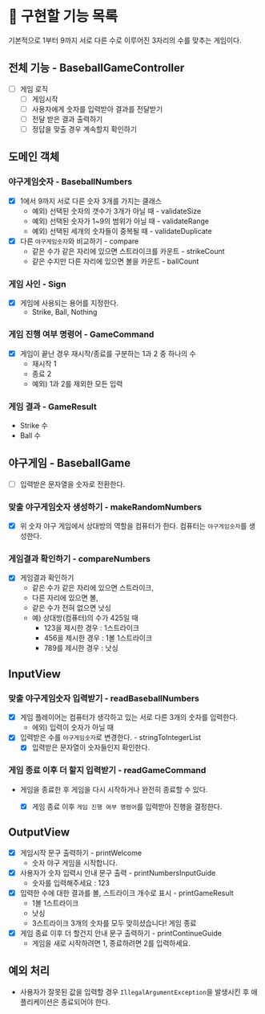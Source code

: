 
# 🚀 구현할 기능 목록
기본적으로 1부터 9까지 서로 다른 수로 이루어진 3자리의 수를 맞추는 게임이다.


## 전체 기능 - BaseballGameController
- [ ] 게임 로직
  - [ ] 게임시작
  - [ ] 사용자에게 숫자를 입력받아 결과를 전달받기
  - [ ] 전달 받은 결과 출력하기
  - [ ] 정답을 맞출 경우 계속할지 확인하기

## 도메인 객체
### 야구게임숫자 - BaseballNumbers
- [x] 1에서 9까지 서로 다른 숫자 3개를 가지는 클래스
  - 예외) 선택된 숫자의 갯수가 3개가 아닐 때 - validateSize
  - 예외) 선택된 숫자가 1~9의 범위가 아닐 때 - validateRange
  - 예외) 선택된 세개의 숫자들이 중복될 때 - validateDuplicate
- [x] 다른 `야구게임숫자`와 비교하기 - compare
  - 같은 수가 같은 자리에 있으면 스트라이크를 카운트 - strikeCount
  - 같은 수지만 다른 자리에 있으면 볼을 카운트 - ballCount

### 게임 사인 - Sign
- [x] 게임에 사용되는 용어를 지정한다.
  - Strike, Ball, Nothing

### 게임 진행 여부 명령어 - GameCommand
- [x] 게임이 끝난 경우 재시작/종료를 구분하는 1과 2 중 하나의 수
  - 재시작 1
  - 종료 2
  - 예외) 1과 2를 제외한 모든 입력

### 게임 결과 - GameResult
- Strike 수
- Ball 수


## 야구게임 - BaseballGame
- [ ] 입력받은 문자열을 숫자로 전환한다.

### 맞출 야구게임숫자 생성하기 - makeRandomNumbers
- [x] 위 숫자 야구 게임에서 상대방의 역할을 컴퓨터가 한다. 컴퓨터는 `야구게임숫자`를 생성한다.

### 게임결과 확인하기 - compareNumbers
- [x] 게임결과 확인하기
  - 같은 수가 같은 자리에 있으면 스트라이크, 
  - 다른 자리에 있으면 볼, 
  - 같은 수가 전혀 없으면 낫싱
  - 예) 상대방(컴퓨터)의 수가 425일 때
      - 123을 제시한 경우 : 1스트라이크
      - 456을 제시한 경우 : 1볼 1스트라이크
      - 789를 제시한 경우 : 낫싱


## InputView
### 맞출 야구게임숫자 입력받기 - readBaseballNumbers
- [x] 게임 플레이어는 컴퓨터가 생각하고 있는 서로 다른 3개의 숫자를 입력한다.
    - 에외) 입력이 숫자가 아닐 때
- [x] 입력받은 수를 `야구게임숫자`로 변경한다. - stringToIntegerList
  - [x] 입력받은 문자열이 숫자들인지 확인한다.

### 게임 종료 이후 더 할지 입력받기 - readGameCommand
- 게임을 종료한 후 게임을 다시 시작하거나 완전히 종료할 수 있다.
  - [x] 게임 종료 이후 `게임 진행 여부 명령어`를 입력받아 진행을 결정한다.


## OutputView
- [x] 게임시작 문구 출력하기 - printWelcome
  - 숫자 야구 게임을 시작합니다.
- [x] 사용자가 숫자 입력시 안내 문구 출력 - printNumbersInputGuide
  - 숫자를 입력해주세요 : 123
- [x] 입력한 수에 대한 결과를 볼, 스트라이크 개수로 표시 - printGameResult
  - 1볼 1스트라이크
  - 낫싱
  - 3스트라이크
    3개의 숫자를 모두 맞히셨습니다! 게임 종료
- [x] 게임 종료 이후 더 할건지 안내 문구 출력하기 - printContinueGuide
  - 게임을 새로 시작하려면 1, 종료하려면 2를 입력하세요.

## 예외 처리
- 사용자가 잘못된 값을 입력할 경우 `IllegalArgumentException`을 발생시킨 후 애플리케이션은 종료되어야 한다.
